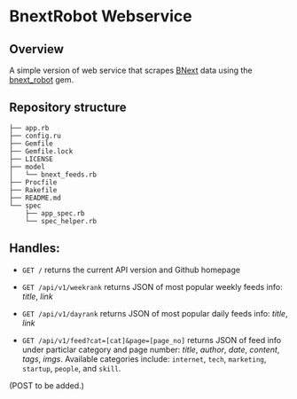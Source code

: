 # BnextRobot Webservice

## Overview
A simple version of web service that scrapes [BNext](http://www.bnext.com.tw/) data using the [bnext_robot](https://rubygems.org/gems/bnext_robot) gem.

## Repository structure
```
├── app.rb
├── config.ru
├── Gemfile
├── Gemfile.lock
├── LICENSE
├── model
│   └── bnext_feeds.rb
├── Procfile
├── Rakefile
├── README.md
└── spec
    ├── app_spec.rb
    └── spec_helper.rb
```

## Handles:

- `GET /`
returns the current API version and Github homepage

- `GET /api/v1/weekrank`
returns JSON of most popular weekly feeds info: *title*, *link*

- `GET /api/v1/dayrank`
returns JSON of most popular daily feeds info: *title*, *link*

- `GET /api/v1/feed?cat=[cat]&page=[page_no]`
returns JSON of feed info under particlar category and page number: *title*, *author*, *date*, *content*, *tags*, *imgs*. Available categories include: `internet`, `tech`, `marketing`, `startup`, `people`, and `skill`.

(POST to be added.)
